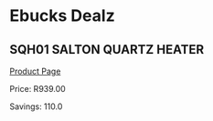 
# Ebucks Dealz
## SQH01 SALTON QUARTZ HEATER
[Product Page](https://www.ebucks.com/web/shop/productSelected.do?prodId=1191128706&catId=1157551316)

Price: R939.00

Savings: 110.0


	
